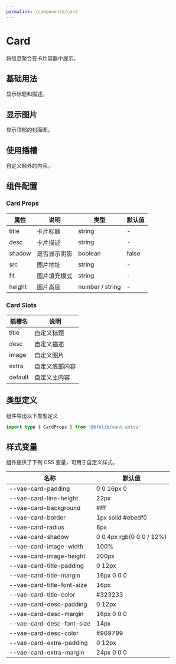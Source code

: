 ```yaml
---
permalink: /components/card
---
```


# Card

将信息聚合在卡片容器中展示。

## 基础用法

显示标题和描述。

<demo src="./__demos__/basic.vue"></demo>

## 显示图片

显示顶部的封面图。

<demo src="./__demos__/image.vue"></demo>

## 使用插槽

自定义额外的内容。

<demo src="./__demos__/slot.vue"></demo>

## 组件配置

### Card Props

| 属性   | 说明         | 类型            | 默认值 |
| ------ | ------------ | --------------- | ------ |
| title  | 卡片标题     | string          | -      |
| desc   | 卡片描述     | string          | -      |
| shadow | 是否显示阴影 | boolean         | false  |
| src    | 图片地址     | string          | -      |
| fit    | 图片填充模式 | string          | -      |
| height | 图片高度     | number / string | -      |

### Card Slots

| 插槽名  | 说明           |
| ------- | -------------- |
| title   | 自定义标题     |
| desc    | 自定义描述     |
| image   | 自定义图片     |
| extra   | 自定义底部内容 |
| default | 自定义主内容   |

## 类型定义

组件导出以下类型定义

```ts
import type { CardProps } from '@bfelib/vant-extra'
```

## 样式变量

组件提供了下列 CSS 变量，可用于自定义样式。

| 名称                       | 默认值                   |
| -------------------------- | ------------------------ |
| --vae-card-padding         | 0 0 16px 0               |
| --vae-card-line-height     | 22px                     |
| --vae-card-background      | #fff                     |
| --vae-card-border          | 1px solid #ebedf0        |
| --vae-card-radius          | 8px                      |
| --vae-card-shadow          | 0 0 4px rgb(0 0 0 / 12%) |
| --vae-card-image-width     | 100%                     |
| --vae-card-image-height    | 200px                    |
| --vae-card-title-padding   | 0 12px                   |
| --vae-card-title-margin    | 16px 0 0 0               |
| --vae-card-title-font-size | 16px                     |
| --vae-card-title-color     | #323233                  |
| --vae-card-desc-padding    | 0 12px                   |
| --vae-card-desc-margin     | 16px 0 0 0               |
| --vae-card-desc-font-size  | 14px                     |
| --vae-card-desc-color      | #969799                  |
| --vae-card-extra-padding   | 0 12px                   |
| --vae-card-extra-margin    | 24px 0 0 0               |
